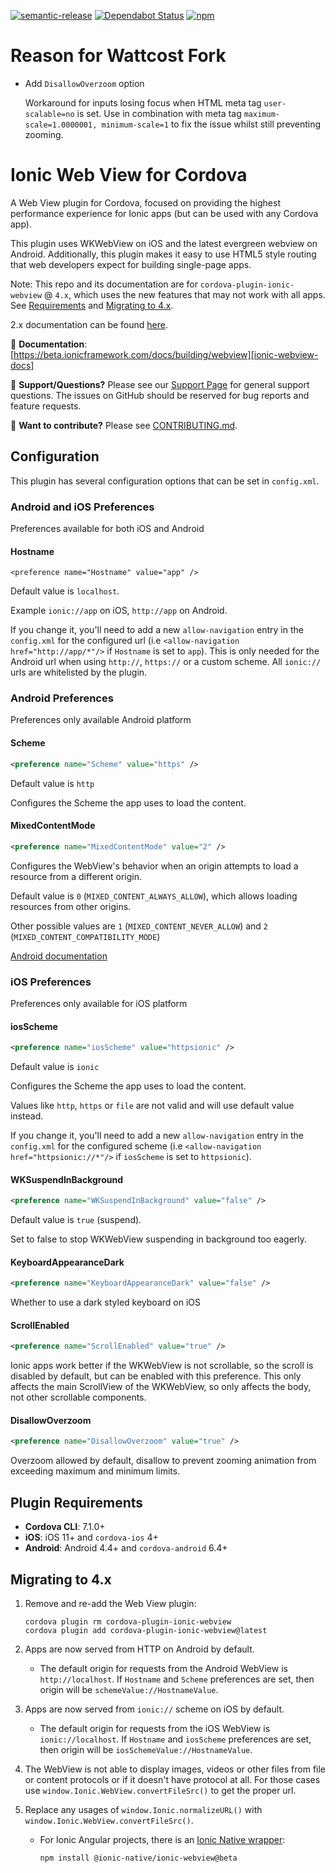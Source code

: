 <!--
# license: Licensed to the Apache Software Foundation (ASF) under one
#         or more contributor license agreements.  See the NOTICE file
#         distributed with this work for additional information
#         regarding copyright ownership.  The ASF licenses this file
#         to you under the Apache License, Version 2.0 (the
#         "License"); you may not use this file except in compliance
#         with the License.  You may obtain a copy of the License at
#
#           http://www.apache.org/licenses/LICENSE-2.0
#
#         Unless required by applicable law or agreed to in writing,
#         software distributed under the License is distributed on an
#         "AS IS" BASIS, WITHOUT WARRANTIES OR CONDITIONS OF ANY
#         KIND, either express or implied.  See the License for the
#         specific language governing permissions and limitations
#         under the License.
-->

<!-- TODO: remove beta in README.md and CONTRIBUTING.md -->

[![semantic-release](https://img.shields.io/badge/%20%20%F0%9F%93%A6%F0%9F%9A%80-semantic--release-e10079.svg)](https://github.com/semantic-release/semantic-release)
[![Dependabot Status](https://api.dependabot.com/badges/status?host=github&identifier=104773211)](https://dependabot.com)
[![npm](https://img.shields.io/npm/v/cordova-plugin-ionic-webview.svg)](https://www.npmjs.com/package/cordova-plugin-ionic-webview)

# Reason for Wattcost Fork

- Add `DisallowOverzoom` option

    Workaround for inputs losing focus when HTML meta tag `user-scalable=no` is set. Use in combination with meta tag `maximum-scale=1.0000001, minimum-scale=1` to fix the issue whilst still preventing zooming.


# Ionic Web View for Cordova

A Web View plugin for Cordova, focused on providing the highest performance experience for Ionic apps (but can be used with any Cordova app).

This plugin uses WKWebView on iOS and the latest evergreen webview on Android. Additionally, this plugin makes it easy to use HTML5 style routing that web developers expect for building single-page apps.

Note: This repo and its documentation are for `cordova-plugin-ionic-webview` @ `4.x`, which uses the new features that may not work with all apps. See [Requirements](#plugin-requirements) and [Migrating to 4.x](#migrating-to-4x).

2.x documentation can be found [here](https://github.com/ionic-team/cordova-plugin-ionic-webview/blob/2.x/README.md).

:book: **Documentation**: [https://beta.ionicframework.com/docs/building/webview][ionic-webview-docs]

:mega: **Support/Questions?** Please see our [Support Page][ionic-support] for general support questions. The issues on GitHub should be reserved for bug reports and feature requests.

:sparkling_heart: **Want to contribute?** Please see [CONTRIBUTING.md](https://github.com/ionic-team/cordova-plugin-ionic-webview/blob/master/CONTRIBUTING.md).

## Configuration

This plugin has several configuration options that can be set in `config.xml`.

### Android and iOS Preferences

Preferences available for both iOS and Android

#### Hostname

`<preference name="Hostname" value="app" />`

Default value is `localhost`.

Example `ionic://app` on iOS, `http://app` on Android.

If you change it, you'll need to add a new `allow-navigation` entry in the `config.xml` for the configured url (i.e `<allow-navigation href="http://app/*"/>` if `Hostname` is set to `app`).
This is only needed for the Android url when using `http://`, `https://` or a custom scheme. All `ionic://` urls are whitelisted by the plugin.

### Android Preferences

Preferences only available Android platform

#### Scheme

```xml
<preference name="Scheme" value="https" />
```

Default value is `http`

Configures the Scheme the app uses to load the content.


#### MixedContentMode

```xml
<preference name="MixedContentMode" value="2" />
```

Configures the WebView's behavior when an origin attempts to load a resource from a different origin.

Default value is `0` (`MIXED_CONTENT_ALWAYS_ALLOW`), which allows loading resources from other origins.

Other possible values are `1` (`MIXED_CONTENT_NEVER_ALLOW`) and `2` (`MIXED_CONTENT_COMPATIBILITY_MODE`)


[Android documentation](https://developer.android.com/reference/android/webkit/WebSettings.html#setMixedContentMode(int))


### iOS Preferences

Preferences only available for iOS platform

#### iosScheme

```xml
<preference name="iosScheme" value="httpsionic" />
```

Default value is `ionic`

Configures the Scheme the app uses to load the content.

Values like `http`, `https` or `file` are not valid and will use default value instead.

If you change it, you'll need to add a new `allow-navigation` entry in the `config.xml` for the configured scheme (i.e `<allow-navigation href="httpsionic://*"/>` if `iosScheme` is set to `httpsionic`).

#### WKSuspendInBackground

 ```xml
<preference name="WKSuspendInBackground" value="false" />
```

Default value is `true` (suspend).

Set to false to stop WKWebView suspending in background too eagerly.

#### KeyboardAppearanceDark

```xml
<preference name="KeyboardAppearanceDark" value="false" />
```

Whether to use a dark styled keyboard on iOS

#### ScrollEnabled

```xml
<preference name="ScrollEnabled" value="true" />
```

Ionic apps work better if the WKWebView is not scrollable, so the scroll is disabled by default, but can be enabled with this preference. This only affects the main ScrollView of the WKWebView, so only affects the body, not other scrollable components.

#### DisallowOverzoom

```xml
<preference name="DisallowOverzoom" value="true" />
```

Overzoom allowed by default, disallow to prevent zooming animation from exceeding maximum and minimum limits.

## Plugin Requirements

* **Cordova CLI**: 7.1.0+
* **iOS**: iOS 11+ and `cordova-ios` 4+
* **Android**: Android 4.4+ and `cordova-android` 6.4+

## Migrating to 4.x

1. Remove and re-add the Web View plugin:

    ```
    cordova plugin rm cordova-plugin-ionic-webview
    cordova plugin add cordova-plugin-ionic-webview@latest
    ```

1. Apps are now served from HTTP on Android by default.

    * The default origin for requests from the Android WebView is `http://localhost`. If `Hostname` and `Scheme` preferences are set, then origin will be `schemeValue://HostnameValue`.

1. Apps are now served from `ionic://` scheme on iOS by default.

    * The default origin for requests from the iOS WebView is `ionic://localhost`. If `Hostname` and `iosScheme` preferences are set, then origin will be `iosSchemeValue://HostnameValue`.

1. The WebView is not able to display images, videos or other files from file or content protocols or if it doesn't have protocol at all. For those cases use `window.Ionic.WebView.convertFileSrc()` to get the proper url.

1. Replace any usages of `window.Ionic.normalizeURL()` with `window.Ionic.WebView.convertFileSrc()`.

    * For Ionic Angular projects, there is an [Ionic Native wrapper](https://beta.ionicframework.com/docs/native/ionic-webview):

        ```
        npm install @ionic-native/ionic-webview@beta
        ```

[ionic-homepage]: https://ionicframework.com
[ionic-docs]: https://ionicframework.com/docs
[ionic-webview-docs]: https://beta.ionicframework.com/docs/building/webview
[ionic-support]: https://ionicframework.com/support
